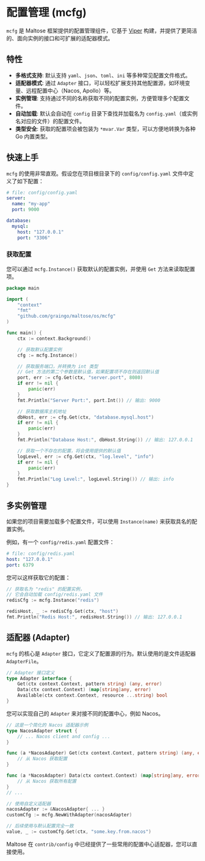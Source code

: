 # 配置管理 (mcfg)

`mcfg` 是 Maltose 框架提供的配置管理组件，它基于 [Viper](https://github.com/spf13/viper) 构建，并提供了更简洁的、面向实例的接口和可扩展的适配器模式。

## 特性

- **多格式支持**: 默认支持 `yaml`、`json`、`toml`、`ini` 等多种常见配置文件格式。
- **适配器模式**: 通过 `Adapter` 接口，可以轻松扩展支持其他配置源，如环境变量、远程配置中心（Nacos, Apollo）等。
- **实例管理**: 支持通过不同的名称获取不同的配置实例，方便管理多个配置文件。
- **自动加载**: 默认会自动在 `config` 目录下查找并加载名为 `config.yaml`（或实例名对应的文件）的配置文件。
- **类型安全**: 获取的配置项会被包装为 `*mvar.Var` 类型，可以方便地转换为各种 Go 内置类型。

## 快速上手

`mcfg` 的使用非常直观。假设您在项目根目录下的 `config/config.yaml` 文件中定义了如下配置：

```yaml
# file: config/config.yaml
server:
  name: "my-app"
  port: 9000

database:
  mysql:
    host: "127.0.0.1"
    port: "3306"
```

### 获取配置

您可以通过 `mcfg.Instance()` 获取默认的配置实例，并使用 `Get` 方法来读取配置项。

```go
package main

import (
    "context"
    "fmt"
    "github.com/graingo/maltose/os/mcfg"
)

func main() {
    ctx := context.Background()

    // 获取默认配置实例
    cfg := mcfg.Instance()

    // 获取服务端口，并转换为 int 类型
    // Get 方法的第二个参数是默认值，如果配置项不存在则返回默认值
    port, err := cfg.Get(ctx, "server.port", 8080)
    if err != nil {
        panic(err)
    }
    fmt.Println("Server Port:", port.Int()) // 输出: 9000

    // 获取数据库主机地址
    dbHost, err := cfg.Get(ctx, "database.mysql.host")
    if err != nil {
        panic(err)
    }
    fmt.Println("Database Host:", dbHost.String()) // 输出: 127.0.0.1

    // 获取一个不存在的配置，将会使用提供的默认值
    logLevel, err := cfg.Get(ctx, "log.level", "info")
    if err != nil {
        panic(err)
    }
    fmt.Println("Log Level:", logLevel.String()) // 输出: info
}
```

## 多实例管理

如果您的项目需要加载多个配置文件，可以使用 `Instance(name)` 来获取具名的配置实例。

例如，有一个 `config/redis.yaml` 配置文件：

```yaml
# file: config/redis.yaml
host: "127.0.0.1"
port: 6379
```

您可以这样获取它的配置：

```go
// 获取名为 "redis" 的配置实例，
// 它会自动加载 config/redis.yaml 文件
redisCfg := mcfg.Instance("redis")

redisHost, _ := redisCfg.Get(ctx, "host")
fmt.Println("Redis Host:", redisHost.String()) // 输出: 127.0.0.1
```

## 适配器 (Adapter)

`mcfg` 的核心是 `Adapter` 接口，它定义了配置源的行为。默认使用的是文件适配器 `AdapterFile`。

```go
// Adapter 接口定义
type Adapter interface {
	Get(ctx context.Context, pattern string) (any, error)
	Data(ctx context.Context) (map[string]any, error)
    Available(ctx context.Context, resource ...string) bool
}
```

您可以实现自己的 `Adapter` 来对接不同的配置中心，例如 Nacos。

```go
// 这是一个简化的 Nacos 适配器示例
type NacosAdapter struct {
    // ... Nacos client and config ...
}

func (a *NacosAdapter) Get(ctx context.Context, pattern string) (any, error) {
    // 从 Nacos 获取配置
}

func (a *NacosAdapter) Data(ctx context.Context) (map[string]any, error) {
    // 从 Nacos 获取所有配置
}
// ...

// 使用自定义适配器
nacosAdapter := &NacosAdapter{ ... }
customCfg := mcfg.NewWithAdapter(nacosAdapter)

// 后续使用与默认配置完全一致
value, _ := customCfg.Get(ctx, "some.key.from.nacos")
```

Maltose 在 `contrib/config` 中已经提供了一些常用的配置中心适配器，您可以直接使用。

